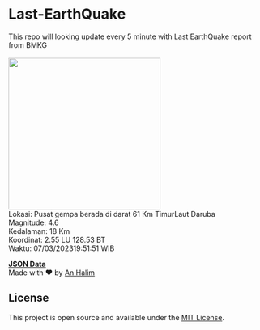 # Last-EarthQuake
This repo will looking update every 5 minute with Last EarthQuake report from BMKG
<br>
<br>
<img src="https://ews.bmkg.go.id/TEWS/data/20230307195151.mmi.jpg?91581zhl0jufovl0zmz9alk" width="300"/>
<br>
Lokasi: Pusat gempa berada di darat 61 Km TimurLaut Daruba <br>
Magnitude: 4.6 <br>
Kedalaman: 18 Km <br>
Koordinat: 2.55 LU 128.53 BT <br>
Waktu: 07/03/202319:51:51 WIB <br>

<a href="./data/data.json">**JSON Data**</a>
<br>
Made with ❤️ by <a href="https://github.com/an-halim">An Halim</a>
## License

This project is open source and available under the [MIT License](LICENSE).
